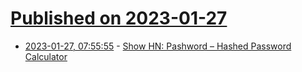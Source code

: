 # [Published on 2023-01-27](index.md)

* [2023-01-27, 07:55:55](https://news.ycombinator.com/item?id=34543700) - [Show HN: Pashword – Hashed Password Calculator](https://pashword.app)
